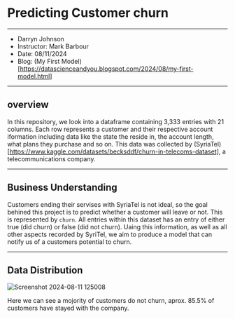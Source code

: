 # Predicting Customer churn

---

- Darryn Johnson
- Instructor: Mark Barbour
- Date: 08/11/2024
- Blog: (My First Model)[https://datascienceandyou.blogspot.com/2024/08/my-first-model.html]

---

## overview 
In this repository, we look into a dataframe containing 3,333 entries with 21 columns. Each row represents a customer and their respective account iformation including data like the state the reside in, the account length, what plans they purchase and so on. This data was collected by (SyriaTel)[https://www.kaggle.com/datasets/becksddf/churn-in-telecoms-dataset], a telecommunications company.

---

## Business Understanding 
Customers ending their servises with SyriaTel is not ideal, so the goal behined this project is to predict whether a customer will leave or not. This is represented by `churn`. All entries within this dataset has an entry of either true (did churn) or false (did not churn). Uaing this information, as well as all other aspects recorded by SyriTel, we aim to produce a model that can notify us of a customers potential to churn.

---

## Data Distribution 

![Screenshot 2024-08-11 125008](https://github.com/user-attachments/assets/e04dbc43-dccf-416c-bd66-bb3846d931d6)

Here we can see a mojority of customers do not churn, aprox. 85.5% of customers have stayed with the company.

